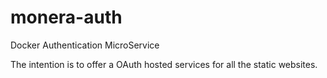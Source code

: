 # monera-auth
Docker Authentication MicroService

The intention is to offer a OAuth hosted services for all the static websites.
